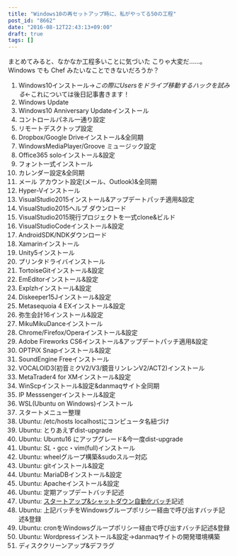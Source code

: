 ```yaml
---
title: "Windows10の再セットアップ時に、私がやってる50の工程"
post_id: "8662"
date: "2016-08-12T22:43:13+09:00"
draft: true
tags: []
---
```



まとめてみると、なかなか工程多いことに気づいた こりゃ大変だ……。Windows でも Chef みたいなことできないだろうか？

  1. Windows10インストール→_この際にUsersをドライブ移動するハックを試みる_←これについては後日記事書きます！
  2. Windows Update
  3. Windows10 Anniversary Updateインストール
  4. コントロールパネル一通り設定
  5. リモートデスクトップ設定
  6. Dropbox/Google Driveインストール&全同期
  7. WindowsMediaPlayer/Groove ミュージック設定
  8. Office365 soloインストール&設定
  9. フォント一式インストール
  10. カレンダー設定&全同期
  11. メール アカウント設定(メール、Outlook)&全同期
  12. Hyper-Vインストール
  13. VisualStudio2015インストール&アップデートパッチ適用&設定
  14. VisualStudio2015ヘルプ ダウンロード
  15. VisualStudio2015現行プロジェクトを一式clone&ビルド
  16. VisualStudioCodeインストール&設定
  17. AndroidSDK/NDKダウンロード
  18. Xamarinインストール
  19. Unity5インストール
  20. プリンタドライバインストール
  21. TortoiseGitインストール&設定
  22. EmEditorインストール&設定
  23. Explzhインストール&設定
  24. Diskeeper15Jインストール&設定
  25. Metasequoia 4 EXインストール&設定
  26. 弥生会計16インストール&設定
  27. MikuMikuDanceインストール
  28. Chrome/Firefox/Operaインストール&設定
  29. Adobe Fireworks CS6インストール&アップデートパッチ適用&設定
  30. OPTPiX Snapインストール&設定
  31. SoundEngine Freeインストール
  32. VOCALOID3(初音ミクV2/V3/鏡音リンレンV2/ACT2)インストール
  33. MetaTrader4 for XMインストール&設定
  34. WinScpインストール&設定&danmaqサイト全同期
  35. IP Messsengerインストール&設定
  36. WSL(Ubuntu on Windows)インストール
  37. スタートメニュー整理
  38. Ubuntu: /etc/hosts localhostにコンピュータ名紐づけ
  39. Ubuntu: とりあえずdist-upgrade
  40. Ubuntu: Ubuntu16 にアップグレード&今一度dist-upgrade
  41. Ubuntu: _SL_・gcc・vim(full)インストール
  42. Ubuntu: wheelグループ構築&sudoスルー対応
  43. Ubuntu: gitインストール&設定
  44. Ubuntu: MariaDBインストール&設定
  45. Ubuntu: Apacheインストール&設定
  46. Ubuntu: 定期アップデートバッチ記述
  47. Ubuntu: [スタートアップ&シャットダウン自動化バッチ](https://gist.github.com/danmaq/8825128e199c787b46ca61e4786447a8)記述
  48. Ubuntu: 上記バッチをWindowsグループポリシー経由で呼び出すバッチ記述&登録
  49. Ubuntu: cronをWindowsグループポリシー経由で呼び出すバッチ記述&登録
  50. Ubuntu: Wordpressインストール&設定→danmaqサイトの開発環境構築
  51. ディスククリーンアップ&デフラグ
